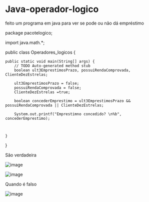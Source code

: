 # Java-operador-logico
feito um programa em java para ver se pode ou não dá empréstimo 



package pacotelogico;

import java.math.*;

public class Operadores_logicos {

	public static void main(String[] args) {
		// TODO Auto-generated method stub
		boolean ult3EmprestimosPrazo, possuiRendaComprovada, ClienteDezEstrelas;
		
		ult3EmprestimosPrazo = false;
		possuiRendaComprovada = false;
		ClienteDezEstrelas =true;
		
		boolean concederEmprestimo = ult3EmprestimosPrazo && possuiRendaComprovada || ClienteDezEstrelas;
		
		System.out.printf("Emprestimno concedido? \n%b", concederEmprestimo);
		
		

	}

}


São verdadeira

![image](https://user-images.githubusercontent.com/72118415/122480700-b3e9e080-cfa3-11eb-9fcb-5401f5680ab6.png)


![image](https://user-images.githubusercontent.com/72118415/122480735-c49a5680-cfa3-11eb-9939-de33017a874d.png)




Quando é falso 

![image](https://user-images.githubusercontent.com/72118415/122481262-c9133f00-cfa4-11eb-9d8f-16247f65d071.png)

